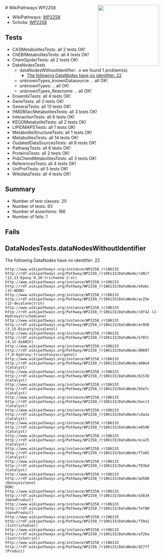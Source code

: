 <img style="float: right; width: 200px" src="https://upload.wikimedia.org/wikipedia/commons/thumb/8/83/Wplogo_with_text_500.png/640px-Wplogo_with_text_500.png" />
# WikiPathways WP2258

* WikiPathways: [WP2258](https://wikipathways.org/pathways/WP2258)
* Scholia: [WP2258](https://scholia.toolforge.org/wikipathways/WP2258)
## Tests
* CASMetabolitesTests: all 2 tests OK!
* ChEBIMetabolitesTests: all 4 tests OK!
* ChemSpiderTests: all 2 tests OK!
* DataNodesTests
    * dataNodesWithoutIdentifier: .x we found 1 problem(s):
        * [The following DataNodes have no identifier: 22](#8792c4b1)
    * unknownTypes_knownDatasource: .. all OK!
    * unknownTypes: .. all OK!
    * unknownTypes_Reactome: .. all OK!
* EnsemblTests: all 4 tests OK!
* GeneTests: all 3 tests OK!
* GeneralTests: all 13 tests OK!
* HMDBSecMetabolitesTests: all 3 tests OK!
* InteractionTests: all 8 tests OK!
* KEGGMetaboliteTests: all 2 tests OK!
* LIPIDMAPSTests: all 1 tests OK!
* MetaboliteStructureTests: all 1 tests OK!
* MetabolitesTests: all 14 tests OK!
* OudatedDataSourcesTests: all 8 tests OK!
* PathwayTests: all 6 tests OK!
* ProteinsTests: all 2 tests OK!
* PubChemMetabolitesTests: all 3 tests OK!
* ReferencesTests: all 4 tests OK!
* UniProtTests: all 5 tests OK!
* WikidataTests: all 4 tests OK!


## Summary

* Number of test classes: 20
* Number of tests: 93
* Number of assertions: 186
* Number of fails: 1

## Fails

<a name="8792c4b1" />

## DataNodesTests.dataNodesWithoutIdentifier

The following DataNodes have no identifier: 22
```
http://www.wikipathways.org/instance/WP2258_rr106133 http://rdf.wikipathways.org/Pathway/WP2258_rr106133/DataNode/cd0c7 (12,13-Epoxy-9,10-trichoene-2-ol)
http://www.wikipathways.org/instance/WP2258_rr106133 http://rdf.wikipathways.org/Pathway/WP2258_rr106133/DataNode/e9abc (15-ADON)
http://www.wikipathways.org/instance/WP2258_rr106133 http://rdf.wikipathways.org/Pathway/WP2258_rr106133/DataNode/ac25e (15-decalonectrin)
http://www.wikipathways.org/instance/WP2258_rr106133 http://rdf.wikipathways.org/Pathway/WP2258_rr106133/DataNode/c8f42 (2-Hydroxytrichodiene)
http://www.wikipathways.org/instance/WP2258_rr106133 http://rdf.wikipathways.org/Pathway/WP2258_rr106133/DataNode/ec958 (3,15-Diacetylnivalenol)
http://www.wikipathways.org/instance/WP2258_rr106133 http://rdf.wikipathways.org/Pathway/WP2258_rr106133/DataNode/e707c (4,15-diANIV)
http://www.wikipathways.org/instance/WP2258_rr106133 http://rdf.wikipathways.org/Pathway/WP2258_rr106133/DataNode/d0607 (7,8-Hydroxy-triacetoxyscirpenol)
http://www.wikipathways.org/instance/WP2258_rr106133 http://rdf.wikipathways.org/Pathway/WP2258_rr106133/DataNode/a88e4 (Catalyst)
http://www.wikipathways.org/instance/WP2258_rr106133 http://rdf.wikipathways.org/Pathway/WP2258_rr106133/DataNode/b153b (Catalyst)
http://www.wikipathways.org/instance/WP2258_rr106133 http://rdf.wikipathways.org/Pathway/WP2258_rr106133/DataNode/b5efc (Catalyst)
http://www.wikipathways.org/instance/WP2258_rr106133 http://rdf.wikipathways.org/Pathway/WP2258_rr106133/DataNode/bacc3 (Catalyst)
http://www.wikipathways.org/instance/WP2258_rr106133 http://rdf.wikipathways.org/Pathway/WP2258_rr106133/DataNode/cda2a (Catalyst)
http://www.wikipathways.org/instance/WP2258_rr106133 http://rdf.wikipathways.org/Pathway/WP2258_rr106133/DataNode/e05d6 (Catalyst)
http://www.wikipathways.org/instance/WP2258_rr106133 http://rdf.wikipathways.org/Pathway/WP2258_rr106133/DataNode/eca25 (Catalyst)
http://www.wikipathways.org/instance/WP2258_rr106133 http://rdf.wikipathways.org/Pathway/WP2258_rr106133/DataNode/f7a85 (Catalyst)
http://www.wikipathways.org/instance/WP2258_rr106133 http://rdf.wikipathways.org/Pathway/WP2258_rr106133/DataNode/f93bd (Catalyst)
http://www.wikipathways.org/instance/WP2258_rr106133 http://rdf.wikipathways.org/Pathway/WP2258_rr106133/DataNode/ad588 (Deoxynivlenol
DON)
http://www.wikipathways.org/instance/WP2258_rr106133 http://rdf.wikipathways.org/Pathway/WP2258_rr106133/DataNode/a3b34 (GeneProduct)
http://www.wikipathways.org/instance/WP2258_rr106133 http://rdf.wikipathways.org/Pathway/WP2258_rr106133/DataNode/fef80 (GeneProduct)
http://www.wikipathways.org/instance/WP2258_rr106133 http://rdf.wikipathways.org/Pathway/WP2258_rr106133/DataNode/f39a1 (Isotrichodiol)
http://www.wikipathways.org/instance/WP2258_rr106133 http://rdf.wikipathways.org/Pathway/WP2258_rr106133/DataNode/a72ba (Isotrichotriol)
http://www.wikipathways.org/instance/WP2258_rr106133 http://rdf.wikipathways.org/Pathway/WP2258_rr106133/DataNode/d27ff (Product)
```

